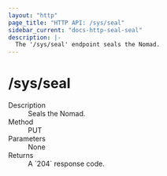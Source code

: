 ```yaml
---
layout: "http"
page_title: "HTTP API: /sys/seal"
sidebar_current: "docs-http-seal-seal"
description: |-
  The '/sys/seal' endpoint seals the Nomad.
---
```


# /sys/seal

<dl>
  <dt>Description</dt>
  <dd>
    Seals the Nomad.
  </dd>

  <dt>Method</dt>
  <dd>PUT</dd>

  <dt>Parameters</dt>
  <dd>
    None
  </dd>

  <dt>Returns</dt>
  <dd>A `204` response code.
  </dd>
</dl>
